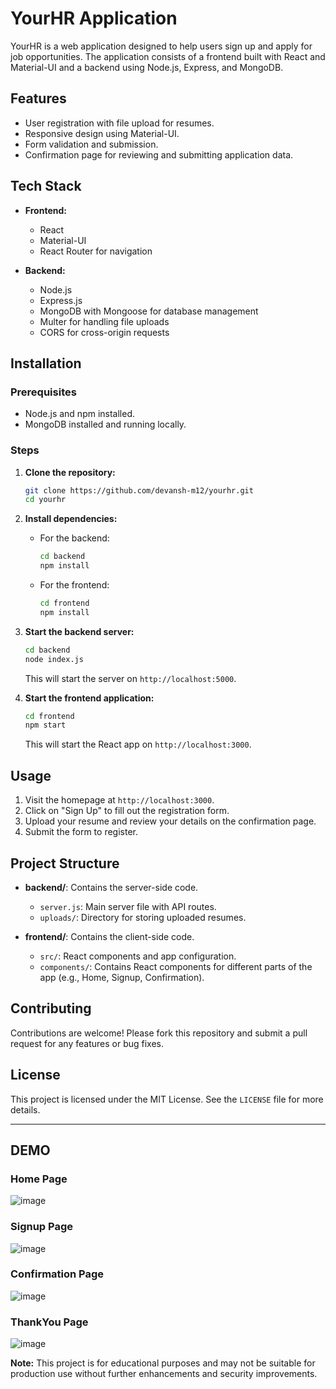 # YourHR Application

YourHR is a web application designed to help users sign up and apply for job opportunities. The application consists of a frontend built with React and Material-UI and a backend using Node.js, Express, and MongoDB.

## Features

- User registration with file upload for resumes.
- Responsive design using Material-UI.
- Form validation and submission.
- Confirmation page for reviewing and submitting application data.

## Tech Stack

- **Frontend:**
  - React
  - Material-UI
  - React Router for navigation

- **Backend:**
  - Node.js
  - Express.js
  - MongoDB with Mongoose for database management
  - Multer for handling file uploads
  - CORS for cross-origin requests

## Installation

### Prerequisites

- Node.js and npm installed.
- MongoDB installed and running locally.

### Steps

1. **Clone the repository:**

   ```bash
   git clone https://github.com/devansh-m12/yourhr.git
   cd yourhr
   ```

2. **Install dependencies:**

   - For the backend:

     ```bash
     cd backend
     npm install
     ```

   - For the frontend:

     ```bash
     cd frontend
     npm install
     ```

3. **Start the backend server:**

   ```bash
   cd backend
   node index.js
   ```

   This will start the server on `http://localhost:5000`.

4. **Start the frontend application:**

   ```bash
   cd frontend
   npm start
   ```

   This will start the React app on `http://localhost:3000`.

## Usage

1. Visit the homepage at `http://localhost:3000`.
2. Click on "Sign Up" to fill out the registration form.
3. Upload your resume and review your details on the confirmation page.
4. Submit the form to register.

## Project Structure

- **backend/**: Contains the server-side code.
  - `server.js`: Main server file with API routes.
  - `uploads/`: Directory for storing uploaded resumes.
  
- **frontend/**: Contains the client-side code.
  - `src/`: React components and app configuration.
  - `components/`: Contains React components for different parts of the app (e.g., Home, Signup, Confirmation).
  
## Contributing

Contributions are welcome! Please fork this repository and submit a pull request for any features or bug fixes.

## License

This project is licensed under the MIT License. See the `LICENSE` file for more details.

---

## DEMO 
### Home Page
![image](https://github.com/user-attachments/assets/75fcdd0a-22e5-48b8-a9a8-f8cd4c8bcf76)

### Signup Page
![image](https://github.com/user-attachments/assets/7268956d-6a68-4561-8a2c-b26174bfb9c3)

### Confirmation Page
![image](https://github.com/user-attachments/assets/987d136f-9adc-4c5e-981c-777b8e129be7)

### ThankYou Page
![image](https://github.com/user-attachments/assets/dc0a9d52-eae0-4ce4-b98a-96c3afb0f4da)




**Note:** This project is for educational purposes and may not be suitable for production use without further enhancements and security improvements.
